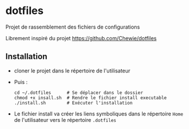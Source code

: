 # dotfiles

Projet de rassemblement des fichiers de configurations

Librement inspiré du projet https://github.com/Chewie/dotfiles

## Installation
- cloner le projet dans le répertoire de l'utilisateur 
- Puis : 
  ``` 
  cd ~/.dotfiles      # Se déplacer dans le dossier
  chmod +x insall.sh  # Rendre le fichier install executable
  ./install.sh        # Exécuter l'installation
  ```

- Le fichier install va créer les liens symboliques dans le répertoire `Home` de l'utilisateur
  vers le répertoire `.dotfiles`
